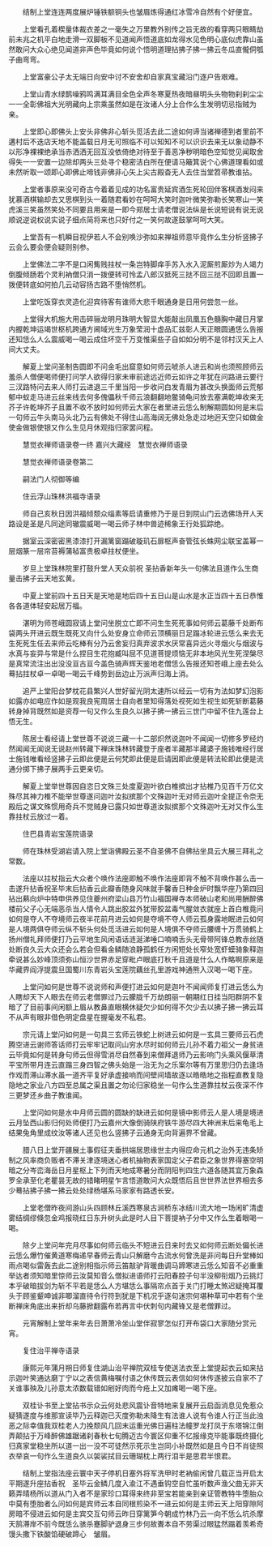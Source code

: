 <!-- { "loadSidebar": true } -->
　　结制上堂连连两度展炉锤铁额铜头也皱眉炼得通红冰雪冷自然有个好便宜。

　　上堂看孔着楔量体裁衣差之一毫失之万里教外别传之旨无故的看穿两只眼睛劫前未兆之机平白地走滑一双脚板不见道闻声悟道底如龙得水见色明心底似虎靠山虽然敢问大众心绝见闻道非声色毕竟如何说个悟明道理拈拂子拂一拂云冬瓜直儱侗瓠子曲弯弯。

　　上堂富豪公子太无端日向安中讨不安舍却自家真宝藏沿门逐户告艰难。

　　上堂山青水绿鹊噪鸦鸣满耳满目全色全声冬寒夏热夜暗昼明头头物物刹刹尘尘一一全彰佛祖大光明藏向上宗乘虽然如是在汝诸人分上合作么生发明切忌指贼为亲。

　　上堂即心即佛头上安头非佛非心斩头觅活去此二途如何谛当诸禅德到者里前不遘村后不迭店天地不能盖载日月无可照临不可以知知不可以识识去来无以象动静不以形净裸裸绝承当赤洒洒无回互没依倚绝对待至于善恶净秽明暗色空知觉见闻取舍得失一一安置一边除却两头三处寻个稳密洁白所在便请马簸箕说个心佛道理看如或未然听取一颂即心即佛止啼钱非佛非心矢上尖古殿杳无人去住当堂笤帚教谁拈。

　　上堂者事原来没可奇古今着着见成的功名富贵延宾酒生死轮回伴客棋酒发闷来犹慕酒棋输却去又思棋到头一着随君看妙在呵呵大笑时迦叶微笑弥勒长笑寒山一笑虎溪三笑虽然笑处不同要且用来是一即今郑居士请老僧说法纵是长说短说有说无说顺说逆说权说实说子细点简将来也只好付之一笑何故遂鼓掌呵呵大笑。

　　上堂吾有一机瞬目视伊若人不会别唤沙弥如来禅祖师意毕竟作么生分析竖拂子云会么要会便会疑则别参。

　　上堂佛法二字不是口闲觜贱拄杖一条岂特脚痒手苏入水入泥厮煎厮炒为人竭力倒腹倾肠若个灵利衲僧只消一拨便转可怜孟八郎汉抵死三挞不回三挞不回即且置一拨便转底如何拍几云动容扬古路不堕悄然机。

　　上堂吃饭穿衣灵造化迎宾待客有谁师大悲千眼通身是日用何尝忽一丝。

　　上堂得大机施大用击碎骊龙明月珠明大智显大能敲出凤凰五色髓胸中藏日月掌内握乾坤运竭世枢机跨通方阃域光生万象莹润十虚品汇兹彰人天正眼圆通恁么告报还知恁么人么震威喝一喝云成住坏空千万变惟渠些子自如如分明不是邻村汉天上人间大丈夫。

　　解夏上堂问圣制告圆即不问金毛出窟意如何师云唬杀人进云和尚也须照顾师云羞杀人僧便喝师便打问学人欲得归家未审前途远近师云如许之年犹在问路进云要行三汊路特问去来人师打云进退三千里当阳一步收问白发青眉为甚改头换面师云荒郁郁中蚁走马进云丝来线去何多傀儡秋千师云浪翻翻地鳖骑龟问放去塞满乾坤收来无芥子许乾坤芥子且置不收不放时如何师云大家在者里进云恁么制解期圆如何是末后一句师云牛头南马头北乃云有佛处不得住山高海阔无佛处急走过地迥天空只如做金使金做银使银又作么生见月休观指归家罢问程。

　　慧觉衣禅师语录卷一终
嘉兴大藏经　慧觉衣禅师语录


　　慧觉衣禅师语录卷第二

　　嗣法门人彻御等编

　　住云浮山珠林洪福寺语录

　　师自己亥秋日因洪福倾颓众缁素等启请重修乃于是日到院山门云选佛场开人天路设是圣是凡同途同辙震威喝一喝云师子林中兽迹稀象王行处狐踪绝。

　　据室云深密密黑漆漆打开漏篱窗蹋破璇玑石扉枢声奋管弦长蛛网尘联宝盖幂一层烟篆一层帘苔褥蒲毡富贵极卓拄杖便坐。

　　岁旦上堂珠林院里打鼓升堂人天众前祝
圣拈香新年头一句佛法且道作么生商量击拂子云天地玄黄。

　　中夏上堂前四十五日天是天地是地后四十五日山是山水是水正当四十五日恭惟各各道体轻安起居万福。

　　湛明为师苍峨圆寂请上堂问坐脱立亡即不问生生死死事如何师云葛藤千处断布袋两头开进云既生既死又向什么处安身立命师云顶横丽日足蹋冰轮进云恁么来去无生死死生任去来师云吃棒有分乃云舍妄归真弃波求水厌常喜异远火寻烟火与烟波与水真与妄异与常是什么捏目生花抱臧叫屈不见道菩提烦恼无非本地风光生死涅槃尽是真常流注出出没没亘古亘今盖色骑声辉天鉴地老僧恁么告报还知苍峨上座去处么蓦拈拄杖卓一卓喝一喝云千峰势到岳边止万派声归海上消。

　　追严上堂阳台梦枕花县繁兴人世好留光阴太速所以经云一切有为法如梦幻泡影如露亦如电应作如是观我良宪周居士自向者里知得落处视死如生视生如死斩断葛藤转身掉背既然如是资荐一句又作么生良久以拂子拂一拂云三世门中留不住九莲台上悟无生。

　　陈居士看经请上堂世尊不说说三藏一十二部炽然说迦叶不闻闻一切修多罗经灼然闻闻无闻说无说赵州转藏下禅床珠林转藏登于座者半藏那半藏婆子施钱唯经行居士施钱唯看经竖拂子云即此便是云何梵即此便是启请因即此便是转法轮即此便是流通分掷下拂子展两手云更亲切。

　　解夏上堂举世尊因自恣日文殊三处度夏迦叶欲白椎摈出才拈椎乃见百千万亿文殊尽其神力椎不能举世尊遂问迦叶汝拟摈那个文殊迦叶无对师云迦叶全提正令奈无殿后之谋文殊惯用奇兵不觉贼身已露只如世尊道汝拟摈那个文殊迦叶无对又作么生靠拄杖云放过一着。

　　住巴县青岩宝莲院语录

　　师在珠林受湖岩请入院上堂诣佛殿云圣不自圣佛不自佛拈坐具云大展三拜礼之常数。

　　法座以拄杖指云大众者个唤作法座即触不唤作法座即背不触不背唤作甚么击一击遂升拈香祝圣毕末后拈香云此瓣香随身风味就手馨香日种金炉时飘华座乃第四回拈出爇向炉中特申供养见住夔州府梁山县万竹山福国禅寺本师破山老和尚用酬醉佛楼前父子心无端恶杀当人情令人跳出胶盆外犹带胶盆毒气腥敛衣就座上首白椎竟问如何是夺人不夺境师云夜半花前月进云如何是夺境不夺人师云孤身露地眠进云如何是人境两俱夺师云纵不斩头何处觅活进云如何是人境俱不夺师云腰缠十万贯骑鹤上扬州僧礼拜师便打乃云平地生风闲语话涟涎涕唾口喃喃舌头无骨带阿锋总教赤丝随处断良久云大众还会么若会但看金鳞随浪静孤鹤任方闲短处长窄处宽虾蟆骑象释迦牵说甚么妙峰顶须弥山恒沙世界赤足穿毗卢眼底打秋千且道是什么人作略啊原来是华藏界阎浮提震旦国蜀川东青岩头宝莲院藕丝孔里游戏神通熊入汉喝一喝下座。

　　上堂问如何是世尊不说说师和声便打进云如何是迦叶不闻闻师复打进云恁么为人瞎却天下人眼去在师云老僧罪过乃云朦胧千万劫朗丽一朝期红日挂当阳群阴不复暗了了目前事间闲额上眉从教鼻直眼横休疑欠少如何得不欠少去以拂子拂一拂云耳不从声有眼非借色明定盘星在握毫发不私君。

　　宗元请上堂问如何是一句具三玄师云铁蛇上树进云如何是一玄具三要师云石虎腾空进云谢师答话师打云牢牢记取问山穷水尽时如何师云儿孙不着力祖父一身贫进云毕竟如何是转身句师云但得雪消尽自然春到来僧拜退师乃云影响门头乘风偃草清平宝所带月连云直蹋三身四智之佛头始是一治无为之乐案尔等有万里思归仍去逢场作戏而滞山滞水虽一道齐平复好承虚接响而间壁间墙故逐以皓皓地之指程直教复隐隐地之家业八方四至总属之渠且置之勿论归家稳坐一句作么生道靠拄杖云夜深不作三更梦还乡曲子教谁闻。

　　上堂问如何是水中月师云圆的圆缺的缺进云如何是镜中影师云人是人境是境进云月坠西山影归何处师便打乃云嘉州大像倒骑陕府铁牛游尽四大神洲末后来龟毛上结果兔角里成纹汝等诸人还见也么竖拂子云通身无向背遍界不曾藏。

　　腊八日上堂开疆展土事假征夫垂拱端居恩缘世主内得应命元机之治外无违条矫制之风率商负贩者不滞关津逐境迷心者机抽物表家国定父子君臣之象世界得塞空明暗之分岑峦海岳日月星枢上下列而天地成寒暑分而阴阳判四生六道各随其宜万象森罗全承至化老瞿昙无故的错睹明星乍言悟道敢问大众既悟后且世世界法世界相去多少蓦拈拂子拂一拂云处处绿杨堪系马家家有路透长安。

　　上堂老僧昨夜间游山头四顾林丘溪西寒泉古涧桥东冰结川流大地一场闲旷清虚雾结绸缪倏忽金鸡报晓红日东升树头此是时人目下菩提衲子分中又作么生着眼喝一喝。

　　除夕上堂问年完月尽事如何师云临头不短进云日来时去又如何师云断处偏长进云恁么爆竹催黄道寒梅递早春师云青山只解磨今古流水何曾洗是非问每日升堂棒如雨点喝似雷轰去此二途别相指示师云笛敲驴背暖曲调马蹄寒进云恁么知音不必重重举达者须知暗里惊师云汝莫知音么僧拟进语师打云阳春腔子句半没柳衔烟乃云挑灯本乎破暗拔剑为斩不平若是恁么人方堪恁么事隔帘点首于关门打睡太煞迟疑掩耳覆头于顾鉴颦呻诚非唧溜直待令行符到犹是下机况乎逐句迷宗何堪种草可中若有个坐断禅床角底出来折却乌藤掀翻露布若再言中伏刺句内藏锋又是老僧罪过。

　　元宵解制上堂年来年去日萧萧冷坐山堂伴寂寥怎似打开布袋口大家随分赏元宵。

　　复住治平禅寺语录

　　康熙元年蒲月朔日师复住湖山治平禅院双桂专使送法衣至上堂提起衣云如来拈示迦叶笑通达磨丁宁以之表信黄梅嘱付语之休传既云表信如何休传遂披云自家不了关谁事殃及儿孙意太浓数载错如剜好肉而今疮上又加瘫喝一喝下座。

　　双桂讣书至上堂拈书示众云何处悲风震讣音特地来复展开云启函消息见免惹众疑猜遂度与维那宣读毕乃云释迦已灭度弥勒未降生有法谁人说有令谁人行正当此浊恶之际幸值我双桂老人力挽颓风几回末运重光佛日遍柱法幢罗龙打凤于东塔锦江倒弄颠拈于万峰醉佛雄踞诸刹春秋七旬腾迈古今寰区仰重不忆报缘克毕能事既终摄化归真家堂稳坐所以道一出一没不可徒然示死示生岂同小补既然如是且今日不肖徒照衣举哀一句作么生道良久以袈裟拭目云珊瑚枕上两行泪半是思君半恨君。

　　结制上堂指法座云寰中天子停机日塞外将军洗甲时老衲偷闲曾几载正当开启太平期遂升座拈香祝　圣毕云金鳞几度入渝江不遇垂钩空自忙虽听数声渔父曲无非天籁弄晴杨所以道从门入者不是家珍口耳得来终非至宝若能亲到亲证管教特牛堕胎众中莫有堕胎者么问如何是宾师云本自同根煎染不一进云如何是主师云天上阳穿隙阿房暗不侵进云如何是主宾交互句师云昨日穿篱笋今朝成竹林乃云一向不恁么坑杀摩天鹄滞岸不前今既恁么骇杀蹇脚驴退身三步何故聻本自不劳渠过眼猛然蹋着羡希奇馒头撒下铁酸馅硬破蹄心　皱眉。

